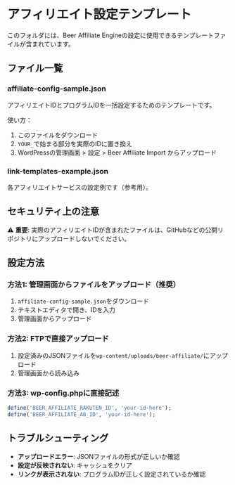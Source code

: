 # アフィリエイト設定テンプレート

このフォルダには、Beer Affiliate Engineの設定に使用できるテンプレートファイルが含まれています。

## ファイル一覧

### affiliate-config-sample.json
アフィリエイトIDとプログラムIDを一括設定するためのテンプレートです。

使い方：
1. このファイルをダウンロード
2. `YOUR_`で始まる部分を実際のIDに置き換え
3. WordPressの管理画面 > 設定 > Beer Affiliate Import からアップロード

### link-templates-example.json
各アフィリエイトサービスの設定例です（参考用）。

## セキュリティ上の注意

⚠️ **重要**: 実際のアフィリエイトIDが含まれたファイルは、GitHubなどの公開リポジトリにアップロードしないでください。

## 設定方法

### 方法1: 管理画面からファイルをアップロード（推奨）
1. `affiliate-config-sample.json`をダウンロード
2. テキストエディタで開き、IDを入力
3. 管理画面からアップロード

### 方法2: FTPで直接アップロード
1. 設定済みのJSONファイルを`wp-content/uploads/beer-affiliate/`にアップロード
2. 管理画面から読み込み

### 方法3: wp-config.phpに直接記述
```php
define('BEER_AFFILIATE_RAKUTEN_ID', 'your-id-here');
define('BEER_AFFILIATE_A8_ID', 'your-id-here');
```

## トラブルシューティング

- **アップロードエラー**: JSONファイルの形式が正しいか確認
- **設定が反映されない**: キャッシュをクリア
- **リンクが表示されない**: プログラムIDが正しく設定されているか確認